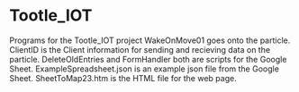 # Tootle_IOT
Programs for the Tootle_IOT project
WakeOnMove01 goes onto the particle.
ClientID is the Client information for sending and recieving data on the particle.
DeleteOldEntries and FormHandler both are scripts for the Google Sheet.
ExampleSpreadsheet.json is an example json file from the Google Sheet.
SheetToMap23.htm is the HTML file for the web page.
